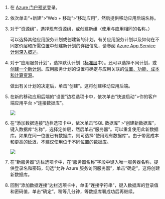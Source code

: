 1. 在 [Azure 门户预览]登录。

2. 依次单击“+新建”>“Web + 移动”>“移动应用”，然后提供移动应用后端名称。

3. 对于“资源组”，选择现有资源组，或创建新组（使用与应用相同的名称。）

    可以选择其他应用服务计划或创建新的计划。有关应用服务计划以及如何在不同定价层和所需位置中创建新计划的详细信息，请参阅 [Azure App Service 计划深入概述](../articles/app-service/azure-web-sites-web-hosting-plans-in-depth-overview.md)。

4. 对于“应用服务计划”，选择默认计划（[标准层](https://www.azure.cn/pricing/details/app-service/)中）。还可以选择不同计划，或[创建一个新计划](../articles/app-service/azure-web-sites-web-hosting-plans-in-depth-overview.md#create-an-app-service-plan)。应用服务计划的设置将确定与应用关联的[位置、功能、成本和计算资源](https://www.azure.cn/pricing/details/app-service/)。

    做出有关计划的决定后，单击“创建”。这将创建移动应用后端。

6. 在新的移动应用后端的“设置”边栏选项卡中，依次单击“快速启动”>你的客户端应用平台 >“连接数据库”。

    ![](./media/app-service-mobile-dotnet-backend-create-new-service/dotnet-backend-create-data-connection.png)

7. 在“添加数据连接”边栏选项卡中，依次单击“SQL 数据库” >“创建新数据库”，键入数据库“名称”，选择定价层，然后单击“服务器”。可以重复使用此新数据库。如果在同一位置已有数据库，则可选择“使用现有数据库”。由于带宽成本和更高的延迟，不建议使用位于不同位置的数据库。

    ![](./media/app-service-mobile-dotnet-backend-create-new-service/dotnet-backend-create-db.png)

8. 在“新服务器”边栏选项卡中，在“服务器名称”字段中键入唯一服务器名称，提供登录名和密码，勾选“允许 Azure 服务访问服务器”，单击“确定”。这将创建新数据库。

9. 回到“添加数据连接”边栏选项卡中，单击“连接字符串”，键入数据库的登录值和密码值，单击“确定”。稍等几分钟，等数据库署成功后再继续。

<!-- URLs. -->
[Azure 门户预览]: https://portal.azure.cn/

<!---HONumber=Mooncake_0919_2016-->